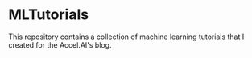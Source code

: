 # MLTutorials
This repository contains a collection of machine learning tutorials that I created for the Accel.AI's blog.

